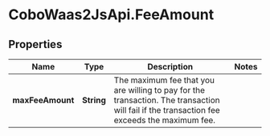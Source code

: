 # CoboWaas2JsApi.FeeAmount

## Properties

Name | Type | Description | Notes
------------ | ------------- | ------------- | -------------
**maxFeeAmount** | **String** | The maximum fee that you are willing to pay for the transaction. The transaction will fail if the transaction fee exceeds the maximum fee. | 



